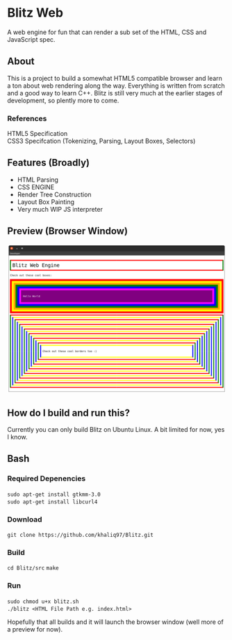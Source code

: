 # Blitz Web
A web engine for fun that can render a sub set of the HTML, CSS and JavaScript spec.

## About
This is a project to build a somewhat HTML5 compatible browser and learn a ton about web rendering along the way. Everything is written from scratch and a good way to learn C++. Blitz is still very much at the earlier stages of development, so plently more to come.

### References
HTML5 Specification
<br/>
CSS3 Specifcation (Tokenizing, Parsing, Layout Boxes, Selectors)

## Features (Broadly)
* HTML Parsing
* CSS ENGINE
* Render Tree Construction
* Layout Box Painting
* Very much WIP JS interpreter

## Preview (Browser Window)

![A preview of the Blitz browser window](https://github.com/khaliq97/Blitz/blob/master/screenshots/1.png?raw=true)


## How do I build and run this?

Currently you can only build Blitz on Ubuntu Linux. A bit limited for now, yes I know.

## Bash
### Required Depenencies
```sudo apt-get install gtkmm-3.0```
<br/>
```sudo apt-get install libcurl4```
</br>

### Download
```git clone https://github.com/khaliq97/Blitz.git```

### Build
```cd Blitz/src```
```make```

### Run 
```sudo chmod u+x blitz.sh```
<br/>
```./blitz <HTML File Path e.g. index.html>```

Hopefully that all builds and it will launch the browser window (well more of a preview for now). 